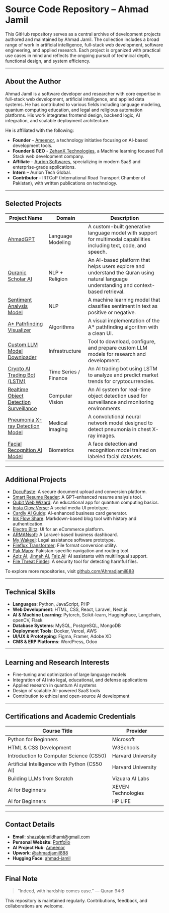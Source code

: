 
# Source Code Repository – Ahmad Jamil

This GitHub repository serves as a central archive of development projects authored and maintained by Ahmad Jamil. The collection includes a broad range of work in artificial intelligence, full-stack web development, software engineering, and applied research. Each project is organized with practical use cases in mind and reflects the ongoing pursuit of technical depth, functional design, and system efficiency.

---

## About the Author

Ahmad Jamil is a software developer and researcher with core expertise in full-stack web development, artificial intelligence, and applied data systems. He has contributed to various fields including language modeling, quantum computing education, and legal and religious automation platforms. His work integrates frontend design, backend logic, AI integration, and scalable deployment architecture.

He is affiliated with the following:

- **Founder** – [Ameenor](https://ameenor.odoo.com), a technology initiative focusing on AI-based development tools.
- **Founder & CEO** - [ZehanX Technologies](https://zehanx.vercel.app/), a Machine learning focused Full Stack web development company.
- **Affiliate** – [Aurion Softwares](https://aurionsoft.site/), specializing in modern SaaS and enterprise-grade applications.
- **Intern** – Aurion Tech Global.
- **Contributor** – IRTCoP (International Road Transport Chamber of Pakistan), with written publications on technology.

---

## Selected Projects

| Project Name | Domain | Description |
|--------------|--------|-------------|
| [AhmadGPT](https://github.com/Ahmadjamil888/AhmadGPT) | Language Modeling | A custom-built generative language model with support for multimodal capabilities including text, code, and speech. |
| [Quranic Scholar AI](https://github.com/Ahmadjamil888/quranic-scholar-ai) | NLP + Religion | An AI-based platform that helps users explore and understand the Quran using natural language understanding and context-based retrieval. |
| [Sentiment Analysis Model](https://github.com/Ahmadjamil888/Sentiment-Analysis-Model-AI) | NLP | A machine learning model that classifies sentiment in text as positive or negative. |
| [A* Pathfinding Visualizer](https://github.com/Ahmadjamil888/AI-pathfinder-astarpathfinder) | Algorithms | A visual implementation of the A* pathfinding algorithm with a clean UI. |
| [Custom LLM Model Downloader](https://github.com/Ahmadjamil888/CUSTOM-LLM-MODEL-DL) | Infrastructure | Tool to download, configure, and prepare custom LLM models for research and development. |
| [Crypto AI Trading Bot (LSTM)](https://github.com/Ahmadjamil888/CRYPTO-AI-TRADING-BOT-LSTM) | Time Series / Finance | An AI trading bot using LSTM to analyze and predict market trends for cryptocurrencies. |
| [Realtime Object Detection Surveillance](https://github.com/Ahmadjamil888/REALTIME-OBJ-DETECTION-SURVEILLANCE) | Computer Vision | An AI system for real-time object detection used for surveillance and monitoring environments. |
| [Pneumonia X-ray Detection Model](https://github.com/Ahmadjamil888/PNEUMONIA-XRAY-AI-model) | Medical Imaging | A convolutional neural network model designed to detect pneumonia in chest X-ray images. |
| [Facial Recognition AI Model](https://github.com/Ahmadjamil888/Facial-Recognition-AI-model) | Biometrics | A face detection and recognition model trained on labeled facial datasets. |

---

## Additional Projects

- [DocuPaste](https://github.com/Ahmadjamil888/docupaste): A secure document upload and conversion platform.  
- [Smart Resume Reader](https://github.com/Ahmadjamil888/smart-resume-reader): A GPT-enhanced resume analysis tool.  
- [Qubit Web Wizard](https://github.com/Ahmadjamil888/qubit-web-wizard): An educational app for quantum computing basics.  
- [Insta Glow Verse](https://github.com/Ahmadjamil888/insta-glow-verse): A social media UI prototype.  
- [Cardly AI Guide](https://github.com/Ahmadjamil888/cardly-ai-guide): AI-enhanced business card generator.  
- [Ink Flow Share](https://github.com/Ahmadjamil888/ink-flow-share): Markdown-based blog tool with history and authentication.  
- [Electro Blitz](https://github.com/Ahmadjamil888/electro-blitz): UI for an eCommerce platform.  
- [ARMANsoft](https://github.com/Ahmadjamil888/ARMANsoft): A Laravel-based business dashboard.  
- [My Wakeel](https://github.com/Ahmadjamil888/my-wakeel): Legal assistance software prototype.  
- [Fileflux Transformer](https://github.com/Ahmadjamil888/fileflux-transformer): File format conversion utility.  
- [Pak Maps](https://github.com/Ahmadjamil888/pak-maps): Pakistan-specific navigation and routing tool.  
- [Aziz AI](https://github.com/Ahmadjamil888/Aziz-AI), [Jinnah AI](https://github.com/Ahmadjamil888/jinnah-AI), [Faiz AI](https://github.com/Ahmadjamil888/faiz-ai): AI assistants with multilingual support.  
- [File Threat Finder](https://github.com/Ahmadjamil888/file-threat-finder): A security tool for detecting harmful files.

To explore more repositories, visit [github.com/Ahmadjamil888](https://github.com/Ahmadjamil888?tab=repositories)

---

## Technical Skills

- **Languages**: Python, JavaScript, PHP  
- **Web Development**: HTML, CSS, React, Laravel, Next.js  
- **AI & Machine Learning**: Pytorch, Scikit-learn, HuggingFace, Langchain, openCV, Flask  
- **Database Systems**: MySQL, PostgreSQL, MongoDB  
- **Deployment Tools**: Docker, Vercel, AWS  
- **UI/UX & Prototyping**: Figma, Framer, Adobe XD  
- **CMS & ERP Platforms**: WordPress, Odoo  

---

## Learning and Research Interests

- Fine-tuning and optimization of large language models  
- Integration of AI into legal, educational, and defense applications  
- Applied research in quantum AI systems  
- Design of scalable AI-powered SaaS tools  
- Contribution to ethical and open-source AI development  

---

## Certifications and Academic Credentials

| Course Title | Provider |
|--------------|----------|
| Python for Beginners | Microsoft |
| HTML & CSS Development | W3Schools |
| Introduction to Computer Science (CS50) | Harvard University |
| Artificial Intelligence with Python (CS50 AI) | Harvard University |
| Building LLMs from Scratch | Vizuara AI Labs |
| AI for Beginners | XEVEN Technologies |
| AI for Beginners | HP LIFE |

---

## Contact Details

- **Email**: [shazabjamildhami@gmail.com](mailto:shazabjamildhami@gmail.com)  
- **Personal Website**: [Portfolio](https://ahmad-site-three.vercel.app/) 
- **AI Project Hub**: [Ameenor](https://ameenor.odoo.com)  
- **Upwork**: [@ahmadjamil888](https://www.upwork.com/freelancers/~014d323b1c2d3274b6?viewMode=1)  
- **Hugging Face**: [ahmad-jamil](https://huggingface.co/ahmad-jamil)

---

## Final Note

> “Indeed, with hardship comes ease.” — Quran 94:6

This repository is maintained regularly. Contributions, feedback, and collaborations are welcome.
